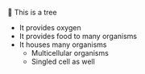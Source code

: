 🌴 This is a tree
- It provides oxygen
- It provides food to many organisms
- It houses many organisms
    * Multicellular organisms
    * Singled cell as well

